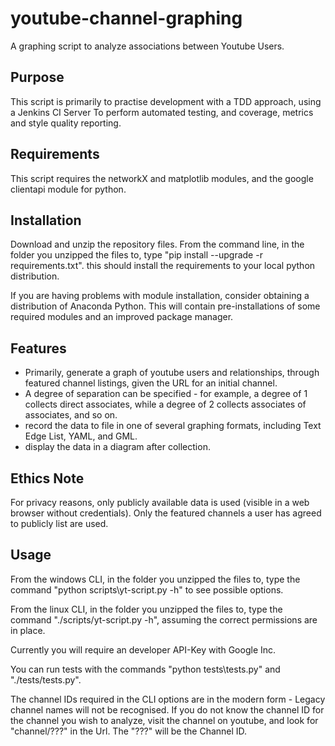 # youtube-channel-graphing

A graphing script to analyze associations between Youtube Users.

## Purpose

This script is primarily to practise development with a TDD approach, using a Jenkins CI Server
To perform automated testing, and coverage, metrics and style quality reporting.

## Requirements

This script requires the networkX and matplotlib modules, and the google clientapi module for python.

## Installation

Download and unzip the repository files.
From the command line, in the folder you unzipped the files to, type "pip install --upgrade -r requirements.txt". this should install the requirements to your local python distribution.

If you are having problems with module installation, consider obtaining a distribution of Anaconda Python. This will contain pre-installations of some required modules and an improved package manager.

## Features

- Primarily, generate a graph of youtube users and relationships, through featured channel listings, given the URL for an initial channel.
- A degree of separation can be specified - for example, a degree of 1 collects direct associates, while a degree of 2 collects associates of associates, and so on.
- record the data to file in one of several graphing formats, including Text Edge List, YAML, and GML.
- display the data in a diagram after collection.

## Ethics Note

For privacy reasons, only publicly available data is used (visible in a web browser without credentials). 
Only the featured channels a user has agreed to publicly list are used.

## Usage

From the windows CLI, in the folder you unzipped the files to, type the command "python scripts\yt-script.py -h" to see possible options.

From the linux CLI, in the folder you unzipped the files to, type the command "./scripts/yt-script.py -h", assuming the correct permissions are in place.

Currently you will require an developer API-Key with Google Inc.

You can run tests with the commands "python tests\tests.py" and "./tests/tests.py". 

The channel IDs required in the CLI options are in the modern form - Legacy channel names will not be recognised.
If you do not know the channel ID for the channel you wish to analyze, visit the channel on youtube, and look for "channel/???" in the Url. The "???" will be the Channel ID. 
